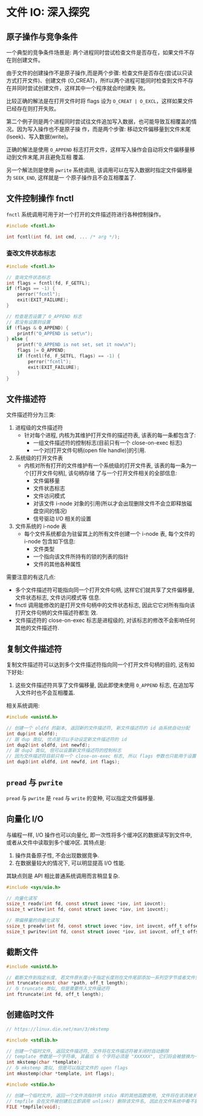 # 文件 IO: 深入探究

## 原子操作与竞争条件

一个典型的竞争条件场景是: 两个进程同时尝试检查文件是否存在，如果文件不存在则创建文件。

由于文件的创建操作不是原子操作,而是两个步骤: 检查文件是否存在(尝试以只读方式打开文件)、创建文件
(O_CREAT)，所lf以两个进程可能同时检查到文件不存在并同时尝试创建文件，这样其中一个程序就会lf创建失
败。

比较正确的解法是在打开文件时将 flags 设为 `O_CREAT | O_EXCL`，这样如果文件已经存在则打开失败。

第二个例子则是两个进程同时尝试往文件追加写入数据，也可能导致互相覆盖的情况。因为写入操作也不是原子操
作，而是两个步骤: 移动文件偏移量到文件末尾(lseek)、写入数据(write)。

正确的解法是使用 `O_APPEND` 标志打开文件，这样写入操作会自动将文件偏移量移动到文件末尾,并且避免互相
覆盖.

另一个解法则是使用 `pwrite` 系统调用, 该调用可以在写入数据时指定文件偏移量为 `SEEK_END`, 这样就是一
个原子操作且不会互相覆盖了.

## 文件控制操作 fnctl

`fnctl` 系统调用可用于对一个打开的文件描述符进行各种控制操作。

```c
#include <fcntl.h>

int fcntl(int fd, int cmd, ... /* arg */);
```

### 查改文件状态标志

```c
#include <fcntl.h>

// 查询文件状态标志
int flags = fcntl(fd, F_GETFL);
if (flags == -1) {
    perror("fcntl");
    exit(EXIT_FAILURE);
}

// 检查是否设置了 O_APPEND 标志
// 若没有设置则设置
if (flags & O_APPEND) {
    printf("O_APPEND is set\n");
} else {
    printf("O_APPEND is not set, set it now\n");
    flags |= O_APPEND;
    if (fcntl(fd, F_SETFL, flags) == -1) {
        perror("fcntl");
        exit(EXIT_FAILURE);
    }
}
```

## 文件描述符

文件描述符分为三类:

1. 进程级的文件描述符
   - 针对每个进程, 内核为其维护打开文件的描述符表, 该表的每一条都包含了:
     - 一组文件描述符的控制标志(目前只有一个 close-on-exec 标志)
     - 一个对[打开文件句柄(open file handle)]的引用.
2. 系统级的打开文件表
   - 内核对所有打开的文件维护有一个系统级的打开文件表, 该表的每一条为一个[打开文件句柄], 该句柄存储
     了与一个打开文件相关的全部信息:
     - 文件偏移量
     - 文件状态标志
     - 文件访问模式
     - 对该文件 i-node 对象的引用(所以才会出现删除文件不会立即释放磁盘空间的情况)
     - 信号驱动 I/O 相关的设置
3. 文件系统的 i-node 表
   - 每个文件系统都会为驻留其上的所有文件创建一个 i-node 表, 每个文件的 i-node 包含如下信息:
     - 文件类型
     - 一个指向该文件所持有的锁的列表的指针
     - 文件的其他各种属性

需要注意的有这几点:

- 多个文件描述符可能指向同一个打开文件句柄, 这样它们就共享了文件偏移量, 文件状态标志, 文件访问模式等
  信息.
- fnctl 调用能修改的是打开文件句柄中的文件状态标志, 因此它它对所有指向该打开文件句柄的文件描述符都生
  效.
- 文件描述符的 close-on-exec 标志是进程级的, 对该标志的修改不会影响任何其他的文件描述符.

## 复制文件描述符

复制文件描述符可以达到多个文件描述符指向同一个打开文件句柄的目的, 这有如下好处:

1. 这些文件描述符共享了文件偏移量, 因此即使未使用 `O_APPEND` 标志, 在追加写入文件时也不会互相覆盖.

相关系统调用:

```c
#include <unistd.h>

// 创建一个 oldfd 的副本, 返回新的文件描述符, 新文件描述符的 id 由系统自动分配
int dup(int oldfd);
// 跟 dup 类似, 优点是可以手动设定新文件描述符的 id
int dup2(int oldfd, int newfd);
// 跟 dup2 类似, 但可以设置新文件描述符的控制标志
// 因为文件描述符目前只有一个 close-on-exec 标志, 所以 flags 参数也只能用于设置该标志
int dup3(int oldfd, int newfd, int flags);
```


## `pread` 与 `pwrite`

`pread` 与 `pwrite` 是 `read` 与 `write` 的变种, 可以指定文件偏移量.


## 向量化 I/O

与编程一样, I/O 操作也可以向量化, 即一次性将多个缓冲区的数据读写到文件中, 或者从文件中读取到多个缓冲区.
其特点是:

1. 操作具备原子性, 不会出现数据竞争.
2. 在数据量较大的情况下, 可以明显提高 I/O 性能.

其缺点则是 API 相比普通系统调用而言稍显复杂.

```c
#include <sys/uio.h>

// 向量化读写
ssize_t readv(int fd, const struct iovec *iov, int iovcnt);
ssize_t writev(int fd, const struct iovec *iov, int iovcnt);

// 带偏移量的向量化读写
ssize_t preadv(int fd, const struct iovec *iov, int iovcnt, off_t offset);
ssize_t pwritev(int fd, const struct iovec *iov, int iovcnt, off_t offset);
```

## 截断文件

```c
#include <unistd.h>

// 截断文件到指定长度, 若文件原长度小于指定长度则在文件尾部添加一系列空字节或者文件空洞
int truncate(const char *path, off_t length);
// 与 truncate 类似, 但是需要传入文件描述符
int ftruncate(int fd, off_t length);
```

## 创建临时文件

```c
// https://linux.die.net/man/3/mkstemp

#include <stdlib.h>

// 创建一个临时文件, 返回文件描述符, 文件将在文件描述符被关闭时自动删除
// template 参数是一个字符串, 其最后 6 个字符必须是 "XXXXXX", 它们将会被替换为一个唯一的随机字符串
int mkstemp(char *template);
// 与 mkstemp 类似, 但是可以指定文件的 open flags
int mkostemp(char *template, int flags);
```

```c
#include <stdio.h>

// 创建一个临时文件, 返回一个文件流指针供 stdio 库的其他函数使用, 文件将在该流被关闭时自动删除
// tmpfile 会在文件被创建后立即调用 unlink() 删除该文件名, 因此在文件系统中看不到该文件
FILE *tmpfile(void);
```
